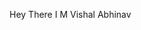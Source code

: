 Hey There I M Vishal Abhinav

<!--
**Vishal-Abhinav/Vishal-Abhinav** is a ✨ _special_ ✨ repository because its `README.md` (this file) appears on your GitHub profile.

Here are some ideas to get you started:

- 🔭 I’m currently working on ...As Software Engineer
- 🌱 I’m currently learning ...New Skill Whichever trending
- 👯 I’m looking to collaborate on ...Reasearch and Developement
- 🤔 I’m looking for help with ...New Developer
- 💬 Ask me about ...Nothing 
- 📫 How to reach me: ...via my LinkedIn Profile 
- 😄 Pronouns: ...
- ⚡ Fun fact: ...I love coding and I am Half Finished
-->
